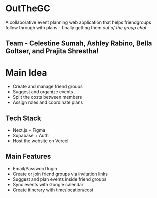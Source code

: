 # OutTheGC
A collaborative event planning web application that helps friendgroups follow through with plans - finally getting them *out of the group chat*.

## Team - Celestine Sumah, Ashley Rabino, Bella Goltser, and Prajita Shrestha!

# Main Idea
- Create and manage friend groups
- Suggest and organize events
- Split the costs between members
- Assign roles and coordinate plans

## Tech Stack
- Next.js + Figma
- Supabase + Auth
- Host the website on Vercel

## Main Features
- Email/Password login
- Create or join friend groups via invitation links
- Suggest and plan events inside friend groups
- Sync events with Google calendar
- Create itinerary with time/location/cost
